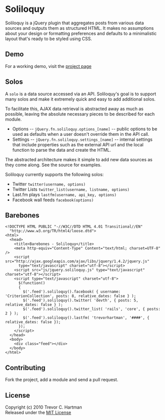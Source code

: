 # Soliloquy
Soliloquy is a jQuery plugin that aggregates posts from various data sources and outputs them as structured HTML. It makes no assumptions about your design or formatting preferences and defaults to a minimalistic layout that's ready to be styled using CSS.

## Demo
For a working demo, visit the [project page](http://devth.github.com/soliloquy/)

## Solos
A `solo` is a data source accessed via an API. Soliloquy's goal is to support many solos and make it
extremely quick and easy to add additional solos.

To facilitate this, AJAX data retrieval is abstracted away as much as possible, leaving the absolute necessary pieces to be described for each module.

* Options -- `jQuery.fn.soliloquy.options_[name]` -- public options to be used as defaults when a user doesn't override them in the API call.
* Settings -- `jQuery.fn.soliloquy.settings_[name]` -- internal settings that include properties such as the external API url and the local function to parse the data and create the HTML.

The abstracted architecture makes it simple to add new data sources as they come along. See the source for examples.

Soliloquy currently supports the following solos:

* Twitter `twitter(username, options)`
* Twitter Lists `twitter_list(username, listname, options)`
* Last.fm plays `lastfm(username, api_key, options)`
* Facebook wall feeds `facebook(options)`

## Barebones

    <!DOCTYPE HTML PUBLIC "-//W3C//DTD HTML 4.01 Transitional//EN"
      "http://www.w3.org/TR/html4/loose.dtd"> 
    <html> 
      <head> 
        <title>Barebones - Soliloquy</title> 
        <meta http-equiv="Content-Type" Content="text/html; charset=UTF-8" /> 
        <script src="http://ajax.googleapis.com/ajax/libs/jquery/1.4.2/jquery.js"
          type="text/javascript" charset="utf-8"></script> 
        <script src="js/jquery.soliloquy.js" type="text/javascript" charset="utf-8"></script> 
        <script type="text/javascript" charset="utf-8"> 
          $(function()
          {  
            $('.feed').soliloquy().facebook( { username: 'CriterionCollection', posts: 8, relative_dates: false } );
            $('.feed').soliloquy().twitter( 'devth', { posts: 5, relative_dates: false } );
            $('.feed').soliloquy().twitter_list( 'rails', 'core', { posts: 2 } );
            $('.feed').soliloquy().lastfm( 'trevorhartman', '####', { relative_dates: false });
          });
        </script> 
      </head> 
      <body> 
        <div class="feed"></div> 
      </body> 
    </html> 



## Contributing
Fork the project, add a module and send a pull request.

## License
Copyright (c) 2010 Trevor C. Hartman<br>
Released under the [MIT License](http://github.com/devth/soliloquy/blob/master/LICENSE)
